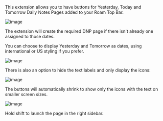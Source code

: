 This extension allows you to have buttons for Yesterday, Today and Tomorrow Daily Notes Pages added to your Roam Top Bar.

![image](https://user-images.githubusercontent.com/6857790/184466643-ecc8c24f-d6b4-4738-a8a9-cc74322c6b46.png)

The extension will create the required DNP page if there isn't already one assigned to those dates.

You can choose to display Yesterday and Tomorrow as dates, using international or US styling if you prefer.

![image](https://user-images.githubusercontent.com/6857790/184466694-e023a40b-d186-4597-aea4-01170c024880.png)

There is also an option to hide the text labels and only display the icons:

![image](https://user-images.githubusercontent.com/6857790/185813767-64b86dba-1521-4ef1-8e1f-95e1e4a3cc95.png)

The buttons will automatically shrink to show only the icons with the text on smaller screen sizes.

![image](https://user-images.githubusercontent.com/6857790/185626285-a79a3229-4d04-43fb-be83-0ef36d3ec52d.png)

Hold shift to launch the page in the right sidebar.
